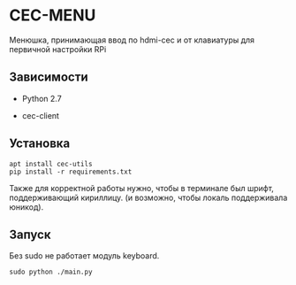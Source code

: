 # CEC-MENU

Менюшка, принимающая ввод по hdmi-cec и от клавиатуры для первичной настройки RPi

## Зависимости

* Python 2.7

* cec-client

## Установка

```text
apt install cec-utils
pip install -r requirements.txt
```

Также для корректной работы нужно, чтобы в терминале был шрифт, поддерживающий кириллицу. (и возможно, чтобы локаль поддерживала юникод).

## Запуск

Без sudo не работает модуль keyboard.

```text
sudo python ./main.py
```
